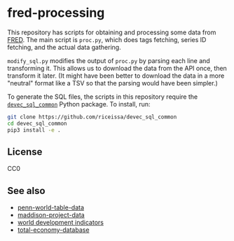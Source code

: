 # fred-processing

This repository has scripts for obtaining and processing some data from
[FRED](https://fred.stlouisfed.org/ "“Federal Reserve Economic Data | FRED | St. Louis Fed”. Retrieved October 27, 2017.").
The main script is `proc.py`, which does tags fetching, series ID fetching, and
the actual data gathering.

`modify_sql.py` modifies the output of `proc.py` by parsing each line and
transforming it. This allows us to download the data from the API once, then
transform it later. (It might have been better to download the data in a more
"neutral" format like a TSV so that the parsing would have been simpler.)

To generate the SQL files, the scripts in this repository require the
[`devec_sql_common`](https://github.com/riceissa/devec_sql_common)
Python package.  To install, run:

```bash
git clone https://github.com/riceissa/devec_sql_common
cd devec_sql_common
pip3 install -e .
```

## License

CC0

## See also

- [penn-world-table-data](https://github.com/riceissa/penn-world-table-data)
- [maddison-project-data](https://github.com/riceissa/maddison-project-data)
- [world development indicators](https://github.com/riceissa/world-development-indicators)
- [total-economy-database](https://github.com/riceissa/total-economy-database)
